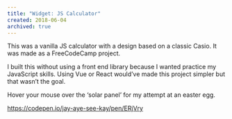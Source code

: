 ```yaml
---
title: "Widget: JS Calculator"
created: 2018-06-04
archived: true
---
```

This was a vanilla JS calculator with a design based on a classic Casio. It was made as a FreeCodeCamp project.

I built this without using a front end library because I wanted practice my JavaScript skills. Using Vue or React would’ve made this project simpler but that wasn’t the goal.

Hover your mouse over the ‘solar panel’ for my attempt at an easter egg.

https://codepen.io/jay-aye-see-kay/pen/ERjVry
